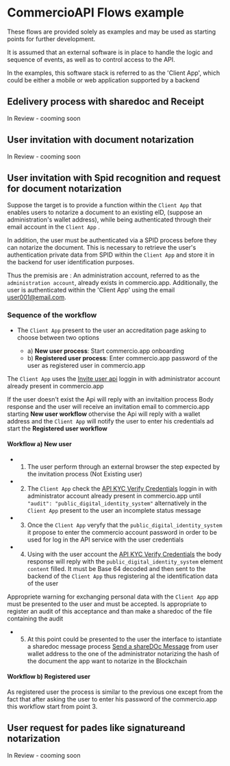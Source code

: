 
# CommercioAPI Flows example

<!-- npm run docs:serve  -->

<!-- https://lcd-testnet.commercio.network/docs/did:com:1ug9j7hgaxu6mvfu2kgfdt3hqxn4mrwuztxc7nu/received -->

These flows are provided solely as examples and may be used as starting points for further development. 

It is assumed that an external software is in place to handle the logic and sequence of events, as well as to control access to the API. 

In the examples, this software stack is referred to as the 'Client App', which could be either a mobile or web application supported by a backend



## Edelivery process with sharedoc and Receipt
In Review  - cooming soon

## User invitation with document notarization
In Review  - cooming soon

## User invitation with Spid recognition and request for document notarization 

Suppose the target is to provide a function within the `Client App` that enables users to notarize a document to an existing eID, (suppose an administration's wallet address), while being authenticated through their email account in the `Client App` .

 In addition, the user must be authenticated via a SPID process before they can notarize the document. This is necessary to retrieve the user's authentication private data from SPID within the `Client App` and store it in the backend for user identification purposes.

Thus the premisis are : An administration account, referred to as the `administration account`, already exists in commercio.app. Additionally, the user is authenticated within the 'Client App' using the email user001@email.com.


### Sequence of the workflow

* The `Client App`  present to the user an accreditation page asking to choose between two options

    *  a) **New user process**: Start commercio.app onboarding
    *  b) **Registered user process**:  Enter commercio.app password of the user as registered user in commercio.app

The `Client App` uses the [Invite user api](/app_developers/commercioapi-ekyc.html#invite-user) loggin in with  administrator account already present in commercio.app

If the user doesn't exist the Api will reply with an invitaition process Body response  and the user will receive an invitation email to commercio.app starting **New user workflow** othervise the Api will reply with a wallet address and the `Client App` will notify the user to enter his credentials ad start the **Registered user workflow**



#### Workflow a) New user
* 1. The user perform through an external browser the step expected by the invitation process (Not Existing user)
* 2. The  `Client App` check the [API KYC Verify Credentials](/app_developers/commercioapi-ekyc.html#verify-credentials) loggin in with  administrator account already present in commercio.app until `"audit": "public_digital_identity_system"` alternatively in the `Client App` present to the user an incomplete status message
* 3. Once the `Client App` veryfy that the `public_digital_identity_system` it propose  to enter the commercio account password in order to be used for log in the API service with the user credentials
* 4. Using with the user account the [API KYC Verify Credentials](/app_developers/commercioapi-ekyc.html#verify-credentials) the body response will reply with the  `public_digital_identity_system` element `content` filled. It must be Base 64 decoded and then sent to the backend of the `Client App` thus registering al the identification data of the user

Appropriete warning for exchanging personal data with the `Client App` app must be presented to the user and must be accepted. Is appropriate to register an audit of this acceptance and than make a sharedoc of the file containing the audit


* 5. At this point could be presented to the user the interface to istantiate a sharedoc message process [Send a shareDOc Message](/app_developers/commercioapi-sharedoc.html#send-a-sharedoc-message) from user wallet address to the one of the administrator notarizing the hash of the  document the app want to notarize in the Blockchain


#### Workflow b) Registered user

As registered user the process is similar to the previous one  except from the fact that after asking the user to enter his password of the commercio.app this workflow start from point 3. 






## User request for pades like signatureand notarization 

In Review  - cooming soon